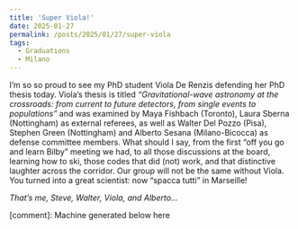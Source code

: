 ```yaml
---
title: 'Super Viola!'
date: 2025-01-27
permalink: /posts/2025/01/27/super-viola
tags:
  - Graduations
  - Milano
---
```


I’m so so proud to see my PhD student Viola De Renzis defending her PhD thesis today. Viola’s thesis is titled _“Gravitational-wave astronomy at the crossroads: from current to future detectors, from single events to populations”_ and was examined by Maya Fishbach (Toronto), Laura Sberna (Nottingham) as external referees, as well as Walter Del Pozzo (Pisa), Stephen Green (Nottingham) and Alberto Sesana (Milano-Bicocca) as defense committee members. What should I say, from the first “off you go and learn Bilby” meeting we had, to all those discussions at the board, learning how to ski, those codes that did (not) work, and that distinctive laughter across the corridor. Our group will not be the same without Viola. You turned into a great scientist: now “spacca tutti” in Marseille!

_That’s me, Steve, Walter, Viola, and Alberto…_

[comment]: Machine generated below here
